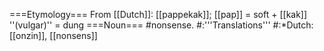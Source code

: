 ===Etymology===
From [[Dutch]]: [[pappekak]]; [[pap]] = soft + [[kak]] ''(vulgar)'' = dung
===Noun===
#nonsense.
#:'''Translations'''
#:*Dutch: [[onzin]], [[nonsens]]